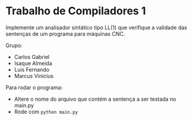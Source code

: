 # Trabalho de Compiladores 1

Implemente um analisador sintático tipo LL(1) que verifique a validade das sentenças de um programa para
máquinas CNC.

Grupo:
* Carlos Gabriel
* Isaque Almeida
* Luis Fernando
* Marcus Vinicius

Para rodar o programa:
* Altere o nome do arquivo que contém a sentença a ser testada no main.py
* Rode com `python main.py`